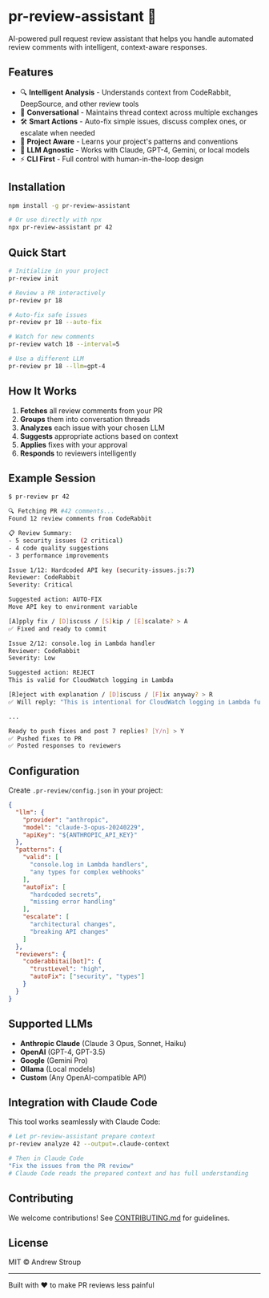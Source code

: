 # pr-review-assistant 🤖

AI-powered pull request review assistant that helps you handle automated review comments with intelligent, context-aware responses.

## Features

- 🔍 **Intelligent Analysis** - Understands context from CodeRabbit, DeepSource, and other review tools
- 💬 **Conversational** - Maintains thread context across multiple exchanges  
- 🛠️ **Smart Actions** - Auto-fix simple issues, discuss complex ones, or escalate when needed
- 🧠 **Project Aware** - Learns your project's patterns and conventions
- 🔌 **LLM Agnostic** - Works with Claude, GPT-4, Gemini, or local models
- ⚡ **CLI First** - Full control with human-in-the-loop design

## Installation

```bash
npm install -g pr-review-assistant

# Or use directly with npx
npx pr-review-assistant pr 42
```

## Quick Start

```bash
# Initialize in your project
pr-review init

# Review a PR interactively
pr-review pr 18

# Auto-fix safe issues
pr-review pr 18 --auto-fix

# Watch for new comments
pr-review watch 18 --interval=5

# Use a different LLM
pr-review pr 18 --llm=gpt-4
```

## How It Works

1. **Fetches** all review comments from your PR
2. **Groups** them into conversation threads
3. **Analyzes** each issue with your chosen LLM
4. **Suggests** appropriate actions based on context
5. **Applies** fixes with your approval
6. **Responds** to reviewers intelligently

## Example Session

```bash
$ pr-review pr 42

🔍 Fetching PR #42 comments...
Found 12 review comments from CodeRabbit

📋 Review Summary:
- 5 security issues (2 critical)
- 4 code quality suggestions  
- 3 performance improvements

Issue 1/12: Hardcoded API key (security-issues.js:7)
Reviewer: CodeRabbit
Severity: Critical

Suggested action: AUTO-FIX
Move API key to environment variable

[A]pply fix / [D]iscuss / [S]kip / [E]scalate? > A
✅ Fixed and ready to commit

Issue 2/12: console.log in Lambda handler
Reviewer: CodeRabbit  
Severity: Low

Suggested action: REJECT
This is valid for CloudWatch logging in Lambda

[R]eject with explanation / [D]iscuss / [F]ix anyway? > R
✅ Will reply: "This is intentional for CloudWatch logging in Lambda functions"

...

Ready to push fixes and post 7 replies? [Y/n] > Y
✅ Pushed fixes to PR
✅ Posted responses to reviewers
```

## Configuration

Create `.pr-review/config.json` in your project:

```json
{
  "llm": {
    "provider": "anthropic",
    "model": "claude-3-opus-20240229",
    "apiKey": "${ANTHROPIC_API_KEY}"
  },
  "patterns": {
    "valid": [
      "console.log in Lambda handlers",
      "any types for complex webhooks"
    ],
    "autoFix": [
      "hardcoded secrets",
      "missing error handling"
    ],
    "escalate": [
      "architectural changes",
      "breaking API changes"
    ]
  },
  "reviewers": {
    "coderabbitai[bot]": {
      "trustLevel": "high",
      "autoFix": ["security", "types"]
    }
  }
}
```

## Supported LLMs

- **Anthropic Claude** (Claude 3 Opus, Sonnet, Haiku)
- **OpenAI** (GPT-4, GPT-3.5)
- **Google** (Gemini Pro)
- **Ollama** (Local models)
- **Custom** (Any OpenAI-compatible API)

## Integration with Claude Code

This tool works seamlessly with Claude Code:

```bash
# Let pr-review-assistant prepare context
pr-review analyze 42 --output=.claude-context

# Then in Claude Code
"Fix the issues from the PR review"
# Claude Code reads the prepared context and has full understanding
```

## Contributing

We welcome contributions! See [CONTRIBUTING.md](CONTRIBUTING.md) for guidelines.

## License

MIT © Andrew Stroup

---

Built with ❤️ to make PR reviews less painful